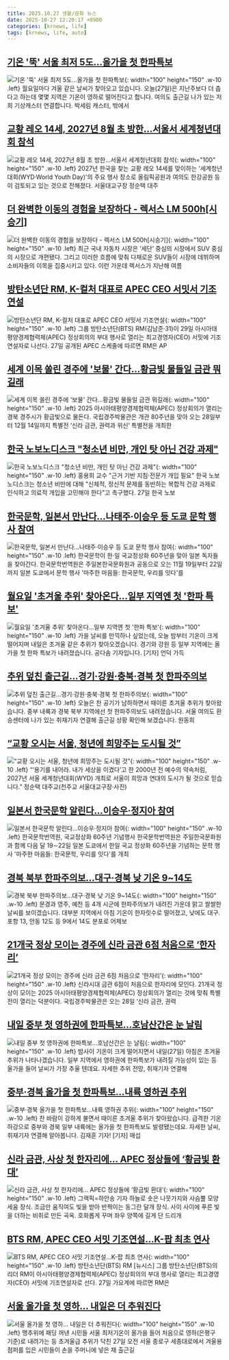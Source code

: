 ```yaml
---
title: 2025.10.27 생활/문화 뉴스
date: 2025-10-27 12:20:17 +0900
categories: [krnews, life]
tags: [krnews, life, auto]
---
```

## [기온 '뚝' 서울 최저 5도…올가을 첫 한파특보](https://n.news.naver.com/mnews/article/055/0001302944)

![기온 '뚝' 서울 최저 5도…올가을 첫 한파특보](https://mimgnews.pstatic.net/image/origin/055/2025/10/27/1302944.jpg?type=nf220_150){: width="100" height="150" .w-10 .left}
월요일마다 겨울 같은 날씨가 찾아오고 있습니다. 오늘(27일)은 지난주보다 더 춥다고 하는데 몇몇 지역은 기온이 영하로 떨어진다고 합니다. 여의도 출근길 나가 있는 저희 기상캐스터 연결합니다. 박세림 캐스터, 밖에서

## [교황 레오 14세, 2027년 8월 초 방한…서울서 세계청년대회 참석](https://n.news.naver.com/mnews/article/656/0000152907)

![교황 레오 14세, 2027년 8월 초 방한…서울서 세계청년대회 참석](https://mimgnews.pstatic.net/image/origin/656/2025/10/27/152907.jpg?type=nf220_150){: width="100" height="150" .w-10 .left}
2027년 한국을 찾는 교황 레오 14세를 맞이하는 '세계청년대회(WYD·World Youth Day)'의 주요 행사 장소로 올림픽공원과 여의도 한강공원 등이 검토되고 있는 것으로 전해졌다. 서울대교구장 정순택 대주

## [더 완벽한 이동의 경험을 보장하다 - 렉서스 LM 500h[시승기]](https://n.news.naver.com/mnews/article/011/0004548125)

![더 완벽한 이동의 경험을 보장하다 - 렉서스 LM 500h[시승기]](https://mimgnews.pstatic.net/image/origin/011/2025/10/27/4548125.jpg?type=nf220_150){: width="100" height="150" .w-10 .left}
최근 국내 자동차 시장은 ‘세단’ 중심의 시장에서 SUV 중심의 시장으로 개편됐다. 그리고 이러한 흐름에 맞춰 다채로운 SUV들이 시장에 데뷔하며 소비자들의 이목을 집중시키고 있다. 이런 가운데 렉서스가 지난해 여름

## [방탄소년단 RM, K-컬처 대표로 APEC CEO 서밋서 기조연설](https://n.news.naver.com/mnews/article/025/0003478042)

![방탄소년단 RM, K-컬처 대표로 APEC CEO 서밋서 기조연설](https://mimgnews.pstatic.net/image/origin/025/2025/10/27/3478042.jpg?type=nf220_150){: width="100" height="150" .w-10 .left}
그룹 방탄소년단(BTS) RM(김남준·31)이 29일 아시아태평양경제협력체(APEC) 정상회의의 부대 행사로 열리는 최고경영자(CEO) 서밋에 기조연설자로 나선다. 27일 공개된 APEC 스케줄에 따르면 RM은 AP

## [세계 이목 쏠린 경주에 '보물' 간다…황금빛 물들일 금관 뭐길래](https://n.news.naver.com/mnews/article/025/0003477807)

![세계 이목 쏠린 경주에 '보물' 간다…황금빛 물들일 금관 뭐길래](https://mimgnews.pstatic.net/image/origin/025/2025/10/26/3477807.jpg?type=nf220_150){: width="100" height="150" .w-10 .left}
2025 아시아태평양경제협력체(APEC) 정상회의가 열리는 경북 경주시가 황금빛으로 물든다. 국립경주박물관은 개관 80주년을 맞아 오는 28일부터 12월 14일까지 특별전 ‘신라 금관, 권력과 위신’ 특별전을 개최한

## [한국 노보노디스크 "청소년 비만, 개인 탓 아닌 건강 과제"](https://n.news.naver.com/mnews/article/001/0015702805)

![한국 노보노디스크 "청소년 비만, 개인 탓 아닌 건강 과제"](https://mimgnews.pstatic.net/image/origin/001/2025/10/27/15702805.jpg?type=nf220_150){: width="100" height="150" .w-10 .left}
홍용희 교수 "근거 기반 지침·전문가 개입 필요" 한국 노보 노디스크는 청소년 비만에 대해 "신체적, 정신적 문제를 동반하는 복합적 건강 과제로 인식하고 의료적 개입을 고민해야 한다"고 촉구했다. 27일 한국 노보

## [한국문학, 일본서 만난다…나태주·이승우 등 도쿄 문학 행사 참여](https://n.news.naver.com/mnews/article/079/0004079251)

![한국문학, 일본서 만난다…나태주·이승우 등 도쿄 문학 행사 참여](https://mimgnews.pstatic.net/image/origin/079/2025/10/27/4079251.jpg?type=nf220_150){: width="100" height="150" .w-10 .left}
한국문학이 한·일 국교정상화 60주년을 맞아 일본 독자들을 찾아간다. 한국문학번역원은 주일본한국문화원과 공동으로 오는 11월 19일부터 22일까지 일본 도쿄에서 문학 행사 '마주한 마음들: 한국문학, 우리를 잇다'를

## [월요일 '초겨울 추위' 찾아온다…일부 지역엔 첫 '한파 특보'](https://n.news.naver.com/mnews/article/437/0000461907)

![월요일 '초겨울 추위' 찾아온다…일부 지역엔 첫 '한파 특보'](https://mimgnews.pstatic.net/image/origin/437/2025/10/26/461907.jpg?type=nf220_150){: width="100" height="150" .w-10 .left}
가을 날씨를 만끽하나 싶었는데, 오늘 밤부터 기온이 크게 떨어지며 내일은 초겨울 같은 추위가 찾아오겠습니다. 경기와 강원 등 일부 지역에는 올가을 첫 한파 특보가 내려졌습니다. 공다솜 기자입니다. [기자] 언덕 가득

## [추위 덮친 출근길…경기·강원·충북·경북 첫 한파주의보](https://n.news.naver.com/mnews/article/056/0012054084)

![추위 덮친 출근길…경기·강원·충북·경북 첫 한파주의보](https://mimgnews.pstatic.net/image/origin/056/2025/10/27/12054084.jpg?type=nf220_150){: width="100" height="150" .w-10 .left}
오늘은 찬 공기가 남하하면서 때이른 초겨울 추위가 찾아왔습니다. 중부 내륙과 경북 북부 지역에선 첫 한파주의보도 내려졌습니다. 서울 여의도 환승센터에 나가 있는 취재기자 연결해 출근길 상황 확인해 보겠습니다. 원동희

## [“교황 오시는 서울, 청년에 희망주는 도시될 것”](https://n.news.naver.com/mnews/article/021/0002745384)

![“교황 오시는 서울, 청년에 희망주는 도시될 것”](https://mimgnews.pstatic.net/image/origin/021/2025/10/27/2745384.jpg?type=nf220_150){: width="100" height="150" .w-10 .left}
“‘용기를 내어라. 내가 세상을 이겼다’고 한 2000년 전 예수의 약속처럼, 2027년 서울 세계청년대회(WYD) 개최로 서울이 희망과 연대의 도시가 될 것으로 믿습니다.” 정순택 대주교(천주교 서울대교구장·사진)

## [일본서 한국문학 알린다…이승우·정지아 참여](https://n.news.naver.com/mnews/article/001/0015702443)

![일본서 한국문학 알린다…이승우·정지아 참여](https://mimgnews.pstatic.net/image/origin/001/2025/10/27/15702443.jpg?type=nf220_150){: width="100" height="150" .w-10 .left}
한국문학번역원, 국교정상화 60주년 기념행사 한국문학번역원은 주일한국문화원과 함께 다음 달 19∼22일 일본 도쿄에서 한일 국교 정상화 60주년을 기념하는 문학 행사 '마주한 마음들: 한국문학, 우리를 잇다'를 개최

## [경북 북부 한파주의보…대구·경북 낮 기온 9~14도](https://n.news.naver.com/mnews/article/056/0012054303)

![경북 북부 한파주의보…대구·경북 낮 기온 9~14도](https://mimgnews.pstatic.net/image/origin/056/2025/10/27/12054303.jpg?type=nf220_150){: width="100" height="150" .w-10 .left}
문경과 영주, 예천 등 4개 시군에 한파주의보가 내려진 가운데 맑고 쌀쌀한 날씨를 보이겠습니다. 대부분 지역에서 아침 기온이 한자릿수로 떨어졌고, 낮에도 대구.포항 13, 안동 12도 등 9에서 14도 분포로 어제보

## [21개국 정상 모이는 경주에 신라 금관 6점 처음으로 ‘한자리’](https://n.news.naver.com/mnews/article/366/0001117543)

![21개국 정상 모이는 경주에 신라 금관 6점 처음으로 ‘한자리’](https://mimgnews.pstatic.net/image/origin/366/2025/10/27/1117543.jpg?type=nf220_150){: width="100" height="150" .w-10 .left}
신라시대 금관 6점이 처음으로 한자리에 모인다. 21개국 정상이 모이는 2025 아시아태평양경제협력체(APEC) 정상회의가 열리는 것에 맞춰 특별전이 열리는 덕분이다. 국립경주박물관은 오는 28일 ‘신라 금관, 권력

## [내일 중부 첫 영하권에 한파특보…호남산간은 눈 날림](https://n.news.naver.com/mnews/article/422/0000794806)

![내일 중부 첫 영하권에 한파특보…호남산간은 눈 날림](https://mimgnews.pstatic.net/image/origin/422/2025/10/26/794806.jpg?type=nf220_150){: width="100" height="150" .w-10 .left}
밤사이 기온이 크게 떨어지면서 내일(27일) 아침은 초겨울 추위가 나타나겠습니다. 일부 지역에서 영하권에 한파특보가 내려질 가능성이 있는 등 올가을 들어 날씨가 가장 추울 텐데요. 자세한 추위 전망, 취재기자 연결해

## [중부·경북 올가을 첫 한파특보…내륙 영하권 추위](https://n.news.naver.com/mnews/article/422/0000795061)

![중부·경북 올가을 첫 한파특보…내륙 영하권 추위](https://mimgnews.pstatic.net/image/origin/422/2025/10/27/795061.jpg?type=nf220_150){: width="100" height="150" .w-10 .left}
찬 바람이 강하게 불면서 때이른 초겨울 추위가 찾아왔습니다. 급격한 기온 하강으로 중부와 경북 일부 내륙에는 올가을 첫 한파특보도 발령됐는데요. 자세한 날씨, 취재기자 연결해 알아봅니다. 김재훈 기자! [기자] 매섭

## [신라 금관, 사상 첫 한자리에… APEC 정상들에 ‘황금빛 환대’](https://n.news.naver.com/mnews/article/021/0002745442)

![신라 금관, 사상 첫 한자리에… APEC 정상들에 ‘황금빛 환대’](https://mimgnews.pstatic.net/image/origin/021/2025/10/27/2745442.jpg?type=nf220_150){: width="100" height="150" .w-10 .left}
그랙픽=하안송 기자 하늘로 솟은 나뭇가지와 사슴뿔 모양 세움 장식. 조금만 움직여도 빛을 받아 반짝이는 동그란 달개 장식. 사이 사이에 푸른 빛을 더하는 비취로 만든 곡옥. 호화롭게 꾸며 좌우 양쪽에 길게 단 드리개

## [BTS RM, APEC CEO 서밋 기조연설…K-팝 최초 연사](https://n.news.naver.com/mnews/article/016/0002547812)

![BTS RM, APEC CEO 서밋 기조연설…K-팝 최초 연사](https://mimgnews.pstatic.net/image/origin/016/2025/10/27/2547812.jpg?type=nf220_150){: width="100" height="150" .w-10 .left}
방탄소년단(BTS) RM [뉴시스] 그룹 방탄소년단(BTS)의 리더 RM이 아시아태평양경제협력체(APEC) 정상회의의 부대 행사로 열리는 최고경영자(CEO) 서밋에 기조연설자로 선다. 27일 가요계에 따르면 RM은

## [서울 올가을 첫 영하… 내일은 더 추워진다](https://n.news.naver.com/mnews/article/021/0002745435)

![서울 올가을 첫 영하… 내일은 더 추워진다](https://mimgnews.pstatic.net/image/origin/021/2025/10/27/2745435.jpg?type=nf220_150){: width="100" height="150" .w-10 .left}
맹추위에 패딩 꺼낸 시민들 서울 최저기온이 올가을 들어 처음으로 영하(은평구 기준)로 내려가는 등 초겨울급 추위가 닥친 27일 오전 서울 종로구 세종대로에서 겨울용 점퍼를 입은 시민들이 손을 주머니에 넣은 채 출근길


